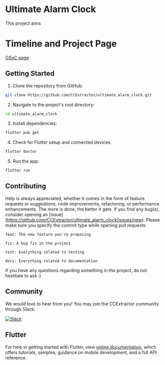 # Ultimate Alarm Clock

This project aims 
# Timeline and Project Page

[GSoC page](https://summerofcode.withgoogle.com/programs/2023/projects/c7GIl1mf)

## Getting Started

1. Clone the repository from GitHub:

```bash
git clone https://github.com/CCExtractor/ultimate_alarm_clock.git
```

2. Navigate to the project's root directory:

```bash
cd ultimate_alarm_clock
```

3. Install dependencies:

```bash
flutter pub get
``` 

4. Check for Flutter setup and connected devices:

```bash
flutter doctor
```

5. Run the app:

```bash
flutter run
```

## Contributing

Help is always appreciated, whether it comes in the form of feature requests or suggestions, code improvements, refactoring, or performance enhancements. The more is done, the better it gets. If you find any bug(s), consider opening an [issue] (https://github.com/CCExtractor/ultimate_alarm_clock/issues/new).
Please make sure you specify the commit type while opening pull requests:

```
feat: The new feature you're proposing

fix: A bug fix in the project

test: Everything related to testing

docs: Everything related to documentation
```

If you have any questions regarding something in the project, do not hestitate to ask :)

## Community

We would love to hear from you! You may join the CCExtractor community through Slack:

[![Slack](https://img.shields.io/badge/chat-on_slack-purple.svg?style=for-the-badge&logo=slack)](https://ccextractor.org/public/general/support/)

## Flutter

For help in getting started with Flutter, view
[online documentation](https://flutter.dev/docs), which offers tutorials,
samples, guidance on mobile development, and a full API reference.
